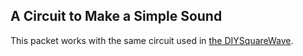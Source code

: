 ## A Circuit to Make a Simple Sound ##

This packet works with the same circuit used in [the DIYSquareWave](../3a-DIYSquareWave/circuit.html).
